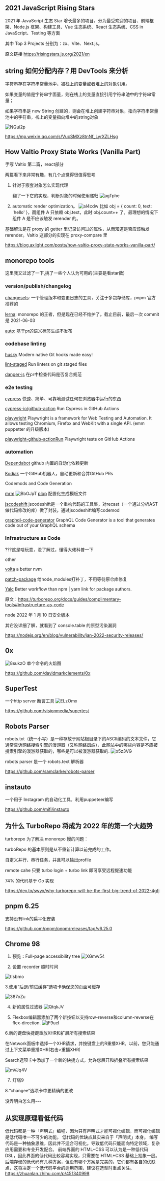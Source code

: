 ## 2021 JavaScript Rising Stars

2021 年 JavaScript 生态 Star 增长最多的项目。分为最受欢迎的项目、前端框架、Node.js 框架、构建工具、Vue 生态系统、React 生态系统、CSS in JavaScript、Testing 等方面

其中 Top 3 Projects 分别为：zx、Vite、Next.js。

原文链接 https://risingstars.js.org/2021/en

## string 如何分配内存？用 DevTools 来分析

字符串存在字符串常量池中，被栈上的变量或者堆上的对象引用。

如果变量的值是字符串字面量，则在栈上的变量直接引用字符串池中的字符串常量；

如果字符串是 new String 创建的，则会在堆上创建字符串对象，指向字符串常量池中的字符串，栈上的变量指向堆中的string对象

![NGui2p](https://raw.githubusercontent.com/myNameIsDu/images/main/uPic/NGui2p.jpg?token=AMWV7K3N4R7ONJPW6XFWBSDCFXESK)

https://mp.weixin.qq.com/s/VucSMXz8tnNf_LyrXZLHsg

## How Valtio Proxy State Works (Vanilla Part)


手写 Valtio 第二篇，react部分

两篇看下来非常有趣，有几个点觉得很值得思考
1. 针对于嵌套对象怎么实现代理  

   翻了一下它的实现，判断对象的时候使用递归
![agTphe](https://raw.githubusercontent.com/myNameIsDu/images/main/uPic/agTphe.jpg?token=AMWV7K5RVE6ZW2S7IKUMIEDCFXETK)
    

2. automatic render optimization。
![aI4cdw](https://raw.githubusercontent.com/myNameIsDu/images/main/uPic/aI4cdw.jpg?token=AMWV7KZFYHKNTBUWPLEJKALCFXEU6)
比如 obj = { count: 0, text: 'hello' }，而组件 A 只依赖 obj.text，此时 obj.count++ 了，最理想的情况下组件 A 是不应该触发 rerender 的。

基础解法是在 proxy 的 getter 里记录访问过的属性，从而知道是否应该触发 rerender。Valtio 这部分的实现在 proxy-compare 里



https://blog.axlight.com/posts/how-valtio-proxy-state-works-vanilla-part/

## monorepo tools

这里我又过滤了一下,挑了一些个人认为可用的(主要是看star数)

### version/publish/changelog

[changesets](https://github.com/changesets/changesets): 一个管理版本和变更日志的工具，关注于多包存储库，pnpm 官方推荐的

[lerna](https://github.com/lerna/lerna): monorepo 的王者，但是现在已经不维护了。截止目前，最后一次 commit 是 2021-06-03

[auto](https://github.com/intuit/auto): 基于pr的语义标签生成不发布

### codebase linting

[husky](https://github.com/typicode/husky)  Modern native Git hooks made easy!

[lint-staged](https://github.com/okonet/lint-staged)  Run linters on git staged files

[danger-js](https://github.com/danger/danger-js) 在pr中检查代码是否复合规范



### e2e testing

[cypress](https://github.com/cypress-io/cypress)  快速、简单、可靠地测试任何在浏览器中运行的东西

[cypress-io/github-action](https://github.com/cypress-io/github-action)  Run Cypress in GitHub Actions

[playwright](https://github.com/microsoft/playwright) Playwright is a framework for Web Testing and Automation. It allows testing Chromium, Firefox and WebKit with a single API. (emm puppetter 的升级版本)

[playwright-github-actionRun](https://github.com/microsoft/playwright-github-action) Playwright tests on GitHub Actions



### automation

[Dependabot](https://github.com/dependabot/dependabot-core)  github 内置的自动化依赖更新

[Kodiak](https://kodiakhq.com/) 一个GitHub机器人，自动更新和合并GitHub PRs



Codemods and Code Generation

[mrm](https://github.com/sapegin/mrm) 
![BbOJpT](https://raw.githubusercontent.com/myNameIsDu/images/main/uPic/BbOJpT.jpg?token=AMWV7KZPVV4NV4EBNXVPHITCFXFIC)
[plop](https://github.com/plopjs/plop)  配置化生成模板文件

[jscodeshift](https://github.com/facebook/jscodeshift)  jscodeshift是一个重构代码的工具集，对recast（一个通过分析AST做代码修改的库）做了封装，通过jscodeshift编写codemod

[graphql-code-generator](https://github.com/dotansimha/graphql-code-generator)  GraphQL Code Generator is a tool that generates code out of your GraphQL schema



### Infrastructure as Code

???这是啥玩意，没了解过，懂得大佬科普一下



other

[volta](https://github.com/volta-cli/volta) a better nvm

[patch-package](https://github.com/ds300/patch-package) 给node_modules打补丁，不用等待原仓库修复

[Yalc](https://github.com/wclr/yalc) Better workflow than npm | yarn link for package authors.

原文：https://turborepo.org/docs/guides/complimentary-tools#infrastructure-as-code

node 2022 年 1 月 10 日安全版本

其它没详细了解，就看到了 console.table 的原型污染漏洞

https://nodejs.org/en/blog/vulnerability/jan-2022-security-releases/

## 0x
![8sukzO](https://raw.githubusercontent.com/myNameIsDu/images/main/uPic/8sukzO.jpg?token=AMWV7K62VUARETOZIT6TWOLCFXFNE)
单个命令的火焰图

https://github.com/davidmarkclements/0x

## SuperTest


一个http server 断言工具
![ELzOmx](https://raw.githubusercontent.com/myNameIsDu/images/main/uPic/ELzOmx.jpg?token=AMWV7K4G3SXV6FMQDOGLZYTCFXFQ4)


https://github.com/visionmedia/supertest

## Robots Parser


robots.txt（统一小写）是一种存放于网站根目录下的ASCII编码的文本文件，它通常告诉网络搜索引擎的漫游器（又称网络蜘蛛），此网站中的哪些内容是不应被搜索引擎的漫游器获取的，哪些是可以被漫游器获取的.
![o5z3VG](https://raw.githubusercontent.com/myNameIsDu/images/main/uPic/o5z3VG.jpg?token=AMWV7K6SNN5USLPT7YREQRDCFXFSQ)

robots parser 是一个 robots.text 解析器



https://github.com/samclarke/robots-parser

## instauto


一个用于 Instagram 的自动化工具，利用puppeteer编写

https://github.com/mifi/instauto

## 为什么 TurboRepo 将成为 2022 年的第一个大趋势


turborepo 为了解决 monorepo 慢的问题：

turboRepo 的基本原则是从不重新计算以前完成的工作。

自定义并行、串行任务，并且可以输出profile

remote cahe 只要 turbo login + turbo link 即可享受远程提速功能

74% 的代码基于 Go 实现

https://dev.to/swyx/why-turborepo-will-be-the-first-big-trend-of-2022-4gfj

## pnpm 6.25


支持没有link的扁平化安装

https://github.com/pnpm/pnpm/releases/tag/v6.25.0

## Chrome 98


1. 预览：Full-page accessibility tree
![XGmw54](https://raw.githubusercontent.com/myNameIsDu/images/main/uPic/XGmw54.jpg?token=AMWV7K2Z4NVL4Z3UP6UQ443CFXFVY)


2. 设置 recorder 超时时间

![tIsbmo](https://raw.githubusercontent.com/myNameIsDu/images/main/uPic/tIsbmo.jpg?token=AMWV7K7GFWF7OQRLXWZEUJDCFXFWO)

3.使用“后退/前进缓存”选项卡确保您的页面可缓存

![387oZu](https://raw.githubusercontent.com/myNameIsDu/images/main/uPic/387oZu.jpg?token=AMWV7K3HJ5GJM5IENW6E2FTCFXFXC)

4. 新的属性过滤器
![QtqkJV](https://raw.githubusercontent.com/myNameIsDu/images/main/uPic/QtqkJV.jpg?token=AMWV7K3OSUPSGCW7KG7DEFTCFXFX2)
 

5. Flexbox编辑器添加了两个新按钮以支持row-reverse和column-reverse在flex-direction.
![jF9ueI](https://raw.githubusercontent.com/myNameIsDu/images/main/uPic/jF9ueI.jpg?token=AMWV7K2TVDKKESFLBXIVSPLCFXF2M)


6.新的键盘快捷键重放XHR和扩展所有搜索结果

在Network面板中选择一个XHR请求，并按键盘上的R重播XHR。以前，您只能通过上下文菜单重播XHR(右击>重播XHR)

Search选项卡中添加了一个新的快捷方式，允许您展开和折叠所有搜索结果

![mVJq4V](https://raw.githubusercontent.com/myNameIsDu/images/main/uPic/mVJq4V.jpg?token=AMWV7K27NUDUX3QQGSUM323CFXF5O)

7. 灯塔9

8.“changee”选项卡中更精确的更改

没弄明白怎么用---

## 从实现原理看低代码


低代码都是一种「声明式」编程，因为只有声明式才能可视化编辑，而可视化编辑是低代码唯一不可少的功能。
低代码的优缺点其实来自于「声明式」本身。
编写代码是一种抽象思维，因此并不适合可视化，导致低代码只能面向特定领域，复杂应用需要和专业开发配合。
前端界面的 HTML+CSS 可以认为是一种低代码 DSL，因此界面的低代码比较容易实现，只需要在 HTML+CSS 基础上抽象一层。
后端存储的低代码有几种方案，但没有哪个方案是完美的，它们都有各自的优缺点，这将决定一个低代码平台的适用范围，建议在选型时重点关注。
https://zhuanlan.zhihu.com/p/451340998

